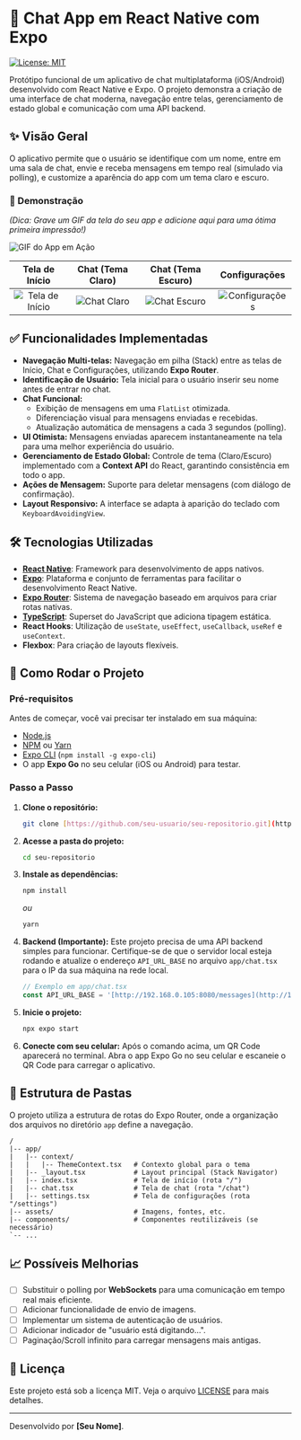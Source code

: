 # 📱 Chat App em React Native com Expo

[![License: MIT](https://img.shields.io/badge/License-MIT-blue.svg)](https://opensource.org/licenses/MIT)

Protótipo funcional de um aplicativo de chat multiplataforma (iOS/Android) desenvolvido com React Native e Expo. O projeto demonstra a criação de uma interface de chat moderna, navegação entre telas, gerenciamento de estado global e comunicação com uma API backend.

## ✨ Visão Geral

O aplicativo permite que o usuário se identifique com um nome, entre em uma sala de chat, envie e receba mensagens em tempo real (simulado via polling), e customize a aparência do app com um tema claro e escuro.

### 🎥 Demonstração

*(Dica: Grave um GIF da tela do seu app e adicione aqui para uma ótima primeira impressão!)*

![GIF do App em Ação](URL_DO_SEU_GIF_AQUI)

| Tela de Início | Chat (Tema Claro) | Chat (Tema Escuro) | Configurações |
| :---: |:---:|:---:|:---:|
| ![Tela de Início](URL_DA_IMAGEM_HOME_AQUI) | ![Chat Claro](URL_DA_IMAGEM_CHAT_CLARO_AQUI) | ![Chat Escuro](URL_DA_IMAGEM_CHAT_ESCURO_AQUI) | ![Configurações](URL_DA_IMAGEM_SETTINGS_AQUI) |

## ✅ Funcionalidades Implementadas

-   **Navegação Multi-telas:** Navegação em pilha (Stack) entre as telas de Início, Chat e Configurações, utilizando **Expo Router**.
-   **Identificação de Usuário:** Tela inicial para o usuário inserir seu nome antes de entrar no chat.
-   **Chat Funcional:**
    -   Exibição de mensagens em uma `FlatList` otimizada.
    -   Diferenciação visual para mensagens enviadas e recebidas.
    -   Atualização automática de mensagens a cada 3 segundos (polling).
-   **UI Otimista:** Mensagens enviadas aparecem instantaneamente na tela para uma melhor experiência do usuário.
-   **Gerenciamento de Estado Global:** Controle de tema (Claro/Escuro) implementado com a **Context API** do React, garantindo consistência em todo o app.
-   **Ações de Mensagem:** Suporte para deletar mensagens (com diálogo de confirmação).
-   **Layout Responsivo:** A interface se adapta à aparição do teclado com `KeyboardAvoidingView`.

## 🛠️ Tecnologias Utilizadas

-   **[React Native](https://reactnative.dev/)**: Framework para desenvolvimento de apps nativos.
-   **[Expo](https://expo.dev/)**: Plataforma e conjunto de ferramentas para facilitar o desenvolvimento React Native.
-   **[Expo Router](https://docs.expo.dev/router/introduction/)**: Sistema de navegação baseado em arquivos para criar rotas nativas.
-   **[TypeScript](https://www.typescriptlang.org/)**: Superset do JavaScript que adiciona tipagem estática.
-   **React Hooks**: Utilização de `useState`, `useEffect`, `useCallback`, `useRef` e `useContext`.
-   **Flexbox**: Para criação de layouts flexíveis.

## 🚀 Como Rodar o Projeto

### Pré-requisitos

Antes de começar, você vai precisar ter instalado em sua máquina:
-   [Node.js](https://nodejs.org/en/)
-   [NPM](https://www.npmjs.com/) ou [Yarn](https://yarnpkg.com/)
-   [Expo CLI](https://docs.expo.dev/get-started/installation/) (`npm install -g expo-cli`)
-   O app **Expo Go** no seu celular (iOS ou Android) para testar.

### Passo a Passo

1.  **Clone o repositório:**
    ```bash
    git clone [https://github.com/seu-usuario/seu-repositorio.git](https://github.com/seu-usuario/seu-repositorio.git)
    ```

2.  **Acesse a pasta do projeto:**
    ```bash
    cd seu-repositorio
    ```

3.  **Instale as dependências:**
    ```bash
    npm install
    ```
    *ou*
    ```bash
    yarn
    ```

4.  **Backend (Importante):**
    Este projeto precisa de uma API backend simples para funcionar. Certifique-se de que o servidor local esteja rodando e atualize o endereço `API_URL_BASE` no arquivo `app/chat.tsx` para o IP da sua máquina na rede local.
    ```javascript
    // Exemplo em app/chat.tsx
    const API_URL_BASE = '[http://192.168.0.105:8080/messages](http://192.168.0.105:8080/messages)'; 
    ```

5.  **Inicie o projeto:**
    ```bash
    npx expo start
    ```

6.  **Conecte com seu celular:**
    Após o comando acima, um QR Code aparecerá no terminal. Abra o app Expo Go no seu celular e escaneie o QR Code para carregar o aplicativo.

## 📁 Estrutura de Pastas

O projeto utiliza a estrutura de rotas do Expo Router, onde a organização dos arquivos no diretório `app` define a navegação.

```
/
|-- app/
|   |-- context/
|   |   |-- ThemeContext.tsx   # Contexto global para o tema
|   |-- _layout.tsx            # Layout principal (Stack Navigator)
|   |-- index.tsx              # Tela de início (rota "/")
|   |-- chat.tsx               # Tela de chat (rota "/chat")
|   |-- settings.tsx           # Tela de configurações (rota "/settings")
|-- assets/                    # Imagens, fontes, etc.
|-- components/                # Componentes reutilizáveis (se necessário)
`-- ...
```

## 📈 Possíveis Melhorias

-   [ ] Substituir o polling por **WebSockets** para uma comunicação em tempo real mais eficiente.
-   [ ] Adicionar funcionalidade de envio de imagens.
-   [ ] Implementar um sistema de autenticação de usuários.
-   [ ] Adicionar indicador de "usuário está digitando...".
-   [ ] Paginação/Scroll infinito para carregar mensagens mais antigas.

## 📄 Licença

Este projeto está sob a licença MIT. Veja o arquivo [LICENSE](LICENSE.md) para mais detalhes.

---

Desenvolvido por **[Seu Nome]**.
